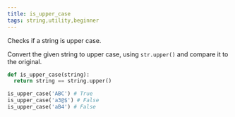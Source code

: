 ```yaml
---
title: is_upper_case
tags: string,utility,beginner
---
```


Checks if a string is upper case.

Convert the given string to upper case, using `str.upper()` and compare it to the original.

```py
def is_upper_case(string):
  return string == string.upper()
```

```py
is_upper_case('ABC') # True
is_upper_case('a3@$') # False
is_upper_case('aB4') # False
```
